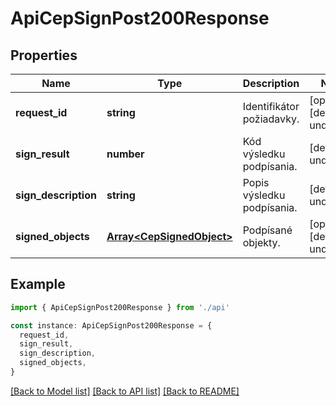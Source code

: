 # ApiCepSignPost200Response

## Properties

| Name                 | Type                                                   | Description                | Notes                             |
| -------------------- | ------------------------------------------------------ | -------------------------- | --------------------------------- |
| **request_id**       | **string**                                             | Identifikátor požiadavky.  | [optional] [default to undefined] |
| **sign_result**      | **number**                                             | Kód výsledku podpísania.   | [default to undefined]            |
| **sign_description** | **string**                                             | Popis výsledku podpísania. | [default to undefined]            |
| **signed_objects**   | [**Array&lt;CepSignedObject&gt;**](CepSignedObject.md) | Podpísané objekty.         | [optional] [default to undefined] |

## Example

```typescript
import { ApiCepSignPost200Response } from './api'

const instance: ApiCepSignPost200Response = {
  request_id,
  sign_result,
  sign_description,
  signed_objects,
}
```

[[Back to Model list]](../README.md#documentation-for-models) [[Back to API list]](../README.md#documentation-for-api-endpoints) [[Back to README]](../README.md)
